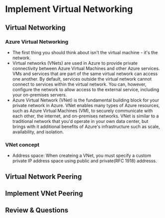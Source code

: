 # Implement Virtual Networking

## Virtual Networking

### Azure Virtual Networking

- The first thing you should think about isn't the virtual machine - it's the network.
- Virtual networks (VNets) are used in Azure to provide private connectivity between Azure Virtual Machines and other Azure services. VMs and services that are part of the same virtual network can access one another. By default, services outside the virtual network cannot connect to services within the virtual network. You can, however, configure the network to allow access to the external service, including your on-premises servers.
- Azure Virtual Network (VNet) is the fundamental building block for your private network in Azure. VNet enables many types of Azure resources, such as Azure Virtual Machines (VM), to securely communicate with each other, the internet, and on-premises networks. VNet is similar to a traditional network that you'd operate in your own data center, but brings with it additional benefits of Azure's infrastructure such as scale, availability, and isolation.

### VNet concept

- Address space: When createing a VNet, you must specify a custom private IP address space using public and private(RFC 1918) addresss.


## Virtual Network Peering

## Implement VNet Peering

## Review & Questions